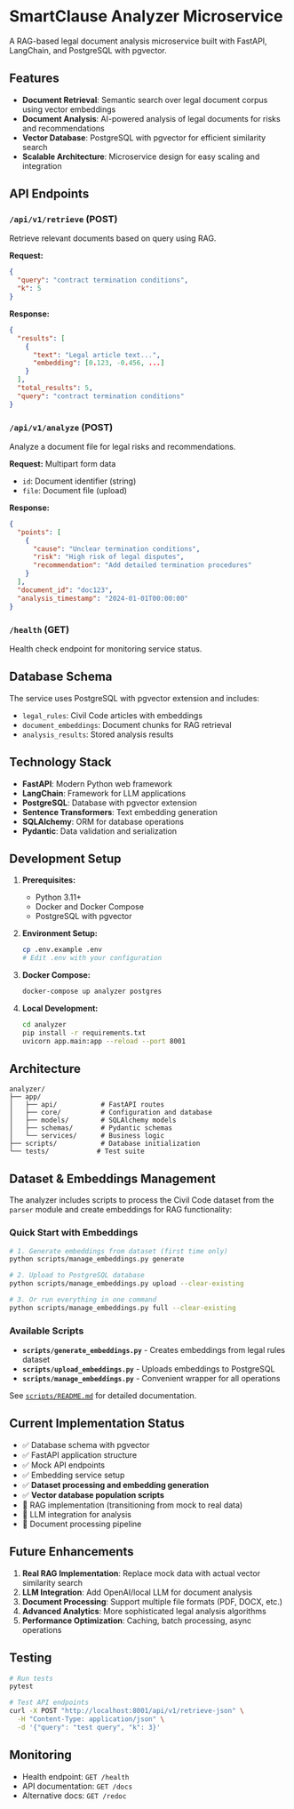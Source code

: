# SmartClause Analyzer Microservice

A RAG-based legal document analysis microservice built with FastAPI, LangChain, and PostgreSQL with pgvector.

## Features

- **Document Retrieval**: Semantic search over legal document corpus using vector embeddings
- **Document Analysis**: AI-powered analysis of legal documents for risks and recommendations
- **Vector Database**: PostgreSQL with pgvector for efficient similarity search
- **Scalable Architecture**: Microservice design for easy scaling and integration

## API Endpoints

### `/api/v1/retrieve` (POST)
Retrieve relevant documents based on query using RAG.

**Request:**
```json
{
  "query": "contract termination conditions",
  "k": 5
}
```

**Response:**
```json
{
  "results": [
    {
      "text": "Legal article text...",
      "embedding": [0.123, -0.456, ...]
    }
  ],
  "total_results": 5,
  "query": "contract termination conditions"
}
```

### `/api/v1/analyze` (POST)
Analyze a document file for legal risks and recommendations.

**Request:** Multipart form data
- `id`: Document identifier (string)
- `file`: Document file (upload)

**Response:**
```json
{
  "points": [
    {
      "cause": "Unclear termination conditions",
      "risk": "High risk of legal disputes",
      "recommendation": "Add detailed termination procedures"
    }
  ],
  "document_id": "doc123",
  "analysis_timestamp": "2024-01-01T00:00:00"
}
```

### `/health` (GET)
Health check endpoint for monitoring service status.

## Database Schema

The service uses PostgreSQL with pgvector extension and includes:

- `legal_rules`: Civil Code articles with embeddings
- `document_embeddings`: Document chunks for RAG retrieval
- `analysis_results`: Stored analysis results

## Technology Stack

- **FastAPI**: Modern Python web framework
- **LangChain**: Framework for LLM applications
- **PostgreSQL**: Database with pgvector extension
- **Sentence Transformers**: Text embedding generation
- **SQLAlchemy**: ORM for database operations
- **Pydantic**: Data validation and serialization

## Development Setup

1. **Prerequisites:**
   - Python 3.11+
   - Docker and Docker Compose
   - PostgreSQL with pgvector

2. **Environment Setup:**
   ```bash
   cp .env.example .env
   # Edit .env with your configuration
   ```

3. **Docker Compose:**
   ```bash
   docker-compose up analyzer postgres
   ```

4. **Local Development:**
   ```bash
   cd analyzer
   pip install -r requirements.txt
   uvicorn app.main:app --reload --port 8001
   ```

## Architecture

```
analyzer/
├── app/
│   ├── api/           # FastAPI routes
│   ├── core/          # Configuration and database
│   ├── models/        # SQLAlchemy models
│   ├── schemas/       # Pydantic schemas
│   └── services/      # Business logic
├── scripts/           # Database initialization
└── tests/            # Test suite
```

## Dataset & Embeddings Management

The analyzer includes scripts to process the Civil Code dataset from the `parser` module and create embeddings for RAG functionality:

### Quick Start with Embeddings

```bash
# 1. Generate embeddings from dataset (first time only)
python scripts/manage_embeddings.py generate

# 2. Upload to PostgreSQL database
python scripts/manage_embeddings.py upload --clear-existing

# 3. Or run everything in one command
python scripts/manage_embeddings.py full --clear-existing
```

### Available Scripts

- **`scripts/generate_embeddings.py`** - Creates embeddings from legal rules dataset
- **`scripts/upload_embeddings.py`** - Uploads embeddings to PostgreSQL
- **`scripts/manage_embeddings.py`** - Convenient wrapper for all operations

See [`scripts/README.md`](scripts/README.md) for detailed documentation.

## Current Implementation Status

- ✅ Database schema with pgvector
- ✅ FastAPI application structure
- ✅ Mock API endpoints
- ✅ Embedding service setup
- ✅ **Dataset processing and embedding generation**
- ✅ **Vector database population scripts**
- 🔄 RAG implementation (transitioning from mock to real data)
- 🔄 LLM integration for analysis
- 🔄 Document processing pipeline

## Future Enhancements

1. **Real RAG Implementation**: Replace mock data with actual vector similarity search
2. **LLM Integration**: Add OpenAI/local LLM for document analysis
3. **Document Processing**: Support multiple file formats (PDF, DOCX, etc.)
4. **Advanced Analytics**: More sophisticated legal analysis algorithms
5. **Performance Optimization**: Caching, batch processing, async operations

## Testing

```bash
# Run tests
pytest

# Test API endpoints
curl -X POST "http://localhost:8001/api/v1/retrieve-json" \
  -H "Content-Type: application/json" \
  -d '{"query": "test query", "k": 3}'
```

## Monitoring

- Health endpoint: `GET /health`
- API documentation: `GET /docs`
- Alternative docs: `GET /redoc` 